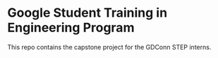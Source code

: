 # Google Student Training in Engineering Program

This repo contains the capstone project for the GDConn STEP interns.